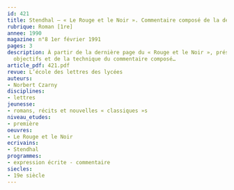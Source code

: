 ```yaml
---
id: 421
title: Stendhal – « Le Rouge et le Noir ». Commentaire composé de la dernière page 
rubrique: Roman [1re]
annee: 1990
magazine: n°8 1er février 1991
pages: 3
description: À partir de la dernière page du « Rouge et le Noir », présentation des
  objectifs et de la technique du commentaire composé…
article_pdf: 421.pdf
revue: L’école des lettres des lycées
auteurs:
- Norbert Czarny
disciplines:
- lettres
jeunesse:
- romans, récits et nouvelles « classiques »s
niveau_etudes:
- première
oeuvres:
- Le Rouge et le Noir
ecrivains:
- Stendhal
programmes:
- expression écrite - commentaire
siecles:
- 19e siècle
---
```

